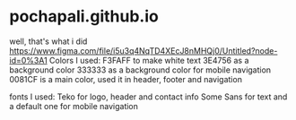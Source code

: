 # pochapali.github.io

well, that's what i did
https://www.figma.com/file/i5u3q4NqTD4XEcJ8nMHQj0/Untitled?node-id=0%3A1
Colors I used: F3FAFF to make white text
3E4756 as a background color
333333 as a background color for mobile navigation
0081CF is a main color, used it in header, footer and navigation

fonts I used: Teko for logo, header and contact info
Some Sans for text
and a default one for mobile navigation
